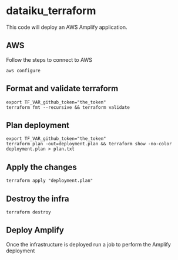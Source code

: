 # dataiku_terraform

This code will deploy an AWS Amplify application.

## AWS 
Follow the steps to connect to AWS
```
aws configure
```

## Format and validate terraform

```
export TF_VAR_github_token="the_token"
terraform fmt --recursive && terraform validate
```

## Plan deployment

```
export TF_VAR_github_token="the_token"
terraform plan -out=deployment.plan && terraform show -no-color deployment.plan > plan.txt
```

## Apply the changes
```
terraform apply "deployment.plan"
```

## Destroy the infra
```
terraform destroy
```

## Deploy Amplify

Once the infrastructure is deployed run a job to perform the Amplify deployment